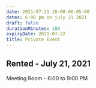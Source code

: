 ```yaml
---
date: 2021-07-21 18:00:00-05:00
dates: 6:00 pm on july 21 2021
draft: false
durationMinutes: 180
expiryDate: 2021-07-22
title: Private Event
---
```


## Rented - July 21, 2021
Meeting Room - 6:00 to 9:00 PM